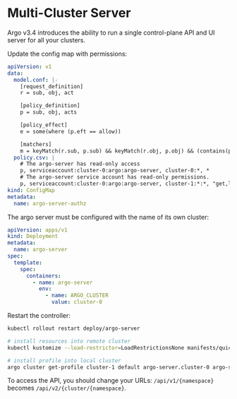 # Multi-Cluster Server

Argo v3.4 introduces the ability to run a single control-plane API and UI server for all your clusters.

Update the config map with permissions:

```yaml
apiVersion: v1
data:
  model.conf: |-
    [request_definition]
    r = sub, obj, act

    [policy_definition]
    p = sub, obj, acts

    [policy_effect]
    e = some(where (p.eft == allow))

    [matchers]
    m = keyMatch(r.sub, p.sub) && keyMatch(r.obj, p.obj) && (contains(p.acts, r.act) || p.acts == '*')
  policy.csv: |
    # The argo-server has read-only access
    p, serviceaccount:cluster-0:argo:argo-server, cluster-0:*, *
    # The argo-server service account has read-only permissions.
    p, serviceaccount:cluster-0:argo:argo-server, cluster-1:*:*, "get,list,watch"
kind: ConfigMap
metadata:
  name: argo-server-authz
```

The argo server must be configured with the name of its own cluster:

```yaml
apiVersion: apps/v1
kind: Deployment
metadata:
  name: argo-server
spec:
  template:
    spec:
      containers:
        - name: argo-server
          env:
            - name: ARGO_CLUSTER
              value: cluster-0
```

Restart the controller:

```bash
kubectl rollout restart deploy/argo-server
```

```bash
# install resources into remote cluster
kubectl kustomize --load-restrictor=LoadRestrictionsNone manifests/quick-start/cluster-1 | kubectl --context=cluster-1 -n default apply -f -

# install profile into local cluster
argo cluster get-profile cluster-1 default argo-server.cluster-0 argo-server --server=https://`ipconfig getifaddr en0`:`kubectl config view --raw --minify --context=cluster-1|grep server|cut -c 29-` --insecure-skip-tls-verify | kubectl -n argo apply -f  -
```

To access the API, you should change your URLs: `/api/v1/{namespace}` becomes `/api/v2/{cluster/{namespace}`.